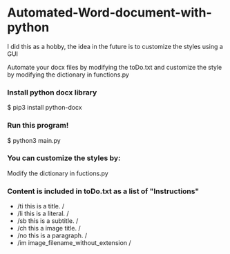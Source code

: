 # Automated-Word-document-with-python
I did this as a hobby, the idea in the future is to customize the styles using a GUI

Automate your docx files by modifying the toDo.txt and customize the style by modifying the dictionary in functions.py

### Install python docx library
$ pip3 install python-docx

### Run this program!
$ python3 main.py

### You can customize the styles by:
Modify the dictionary in fuctions.py

### Content is included in toDo.txt as a list of "Instructions"

- /ti this is a title. /
- /li this is a literal. /
- /sb this is a subtitle. /
- /ch this a image title. / 
- /no this is a paragraph. /
- /im image_filename_without_extension /


